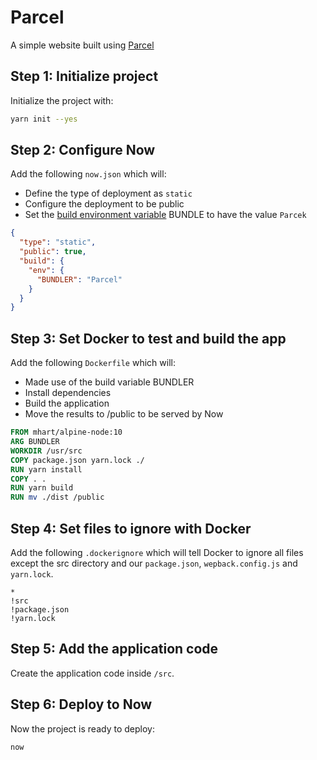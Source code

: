 # Parcel

A simple website built using [Parcel](https://parceljs.org)

## Step 1: Initialize project

Initialize the project with:

```bash
yarn init --yes
```

## Step 2: Configure Now

Add the following `now.json` which will:

- Define the type of deployment as `static`
- Configure the deployment to be public
- Set the [build environment variable](https://zeit.co/docs/features/build-env-and-secrets) BUNDLE to have the value `Parcek`


```json
{
  "type": "static",
  "public": true,
  "build": {
    "env": {
      "BUNDLER": "Parcel"
    }
  }
}
```

## Step 3: Set Docker to test and build the app

Add the following `Dockerfile` which will:

- Made use of the build variable BUNDLER
- Install dependencies
- Build the application
- Move the results to /public to be served by Now


```Dockerfile
FROM mhart/alpine-node:10
ARG BUNDLER
WORKDIR /usr/src
COPY package.json yarn.lock ./
RUN yarn install
COPY . .
RUN yarn build
RUN mv ./dist /public
```

## Step 4: Set files to ignore with Docker

Add the following `.dockerignore` which will tell Docker to ignore all files except the src directory and our `package.json`, `wepback.config.js` and `yarn.lock`.

```
*
!src
!package.json
!yarn.lock
```

## Step 5: Add the application code

Create the application code inside `/src`.

## Step 6: Deploy to Now

Now the project is ready to deploy:

```bash
now
```
